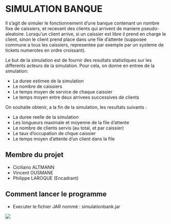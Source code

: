 # SIMULATION BANQUE

Il s’agit de simuler le fonctionnement d’une banque contenant un nombre fixe de caissiers, et
recevant des clients qui arrivent de maniere pseudo-aleatoire. Lorsqu’un client arrive, si un caissier est libre il prend en charge le client, sinon le client prend place dans une file d’attente (supposee commune a tous les caissiers, representee par exemple par un systeme de tickets numerotes en ordre croissant).

Le but de la simulation est de fournir des resultats statistiques sur les differents acteurs de la simulation. Pour cela, on donne en entree de la simulation:

- La duree estimee de la simulation
- Le nombre de caissiers
- Le temps moyen de service de chaque caissier
- Le temps moyen entre deux arrivees successives de clients

On souhaite obtenir, a la fin de la simulation, les resultats suivants :

- La duree reelle de la simulation
- Les longueurs maximale et moyenne de la file d’attente
- Le nombre de clients servis (au total, et par caissier)
- Le taux d’occupation de chque caissier
- Le temps moyen d’attente d’un client dans la file

## Membre du projet

- Ciciliano ALTMANN
- Vincent OUSMANE
- Philippe LAROQUE (Encadrant)

## Comment lancer le programme

- Executer le fichier JAR nommé : simulationbank.jar

<img src="./screeshot.png">
